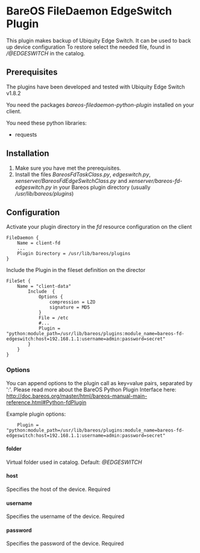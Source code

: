# BareOS FileDaemon EdgeSwitch Plugin
This plugin makes backup of Ubiquity Edge Switch. It can be used to back up device configuration
To restore select the needed file, found in */@EDGESWITCH* in the catalog.

## Prerequisites
The plugins have been developed and tested with Ubiquity Edge Switch v1.8.2

You need the packages *bareos-filedaemon-python-plugin* installed on your client.

You need these python libraries:
* requests

## Installation
1. Make sure you have met the prerequisites.
2. Install the files *BareosFdTaskClass.py*, *edgeswitch.py*, *xenserver/BareosFdEdgeSwitchClass.py* and *xenserver/bareos-fd-edgeswitch.py* in your Bareos plugin directory (usually */usr/lib/bareos/plugins*)

## Configuration

Activate your plugin directory in the *fd* resource configuration on the client
```
FileDaemon {                          
    Name = client-fd
    ...
    Plugin Directory = /usr/lib/bareos/plugins
}
```

Include the Plugin in the fileset definition on the director
```
FileSet {
    Name = "client-data"
        Include  {
            Options {
                compression = LZO
                signature = MD5
            }
            File = /etc
            #...
            Plugin = "python:module_path=/usr/lib/bareos/plugins:module_name=bareos-fd-edgeswitch:host=192.168.1.1:username=admin:password=secret"
        }
    }
}
```

### Options
You can append options to the plugin call as key=value pairs, separated by ':'.
Please read more about the BareOS Python Plugin Interface here: http://doc.bareos.org/master/html/bareos-manual-main-reference.html#Python-fdPlugin

Example plugin options:
```
    Plugin = "python:module_path=/usr/lib/bareos/plugins:module_name=bareos-fd-edgeswitch:host=192.168.1.1:username=admin:password=secret"
```

#### folder
Virtual folder used in catalog. Default: *@EDGESWITCH*

#### host
Specifies the host of the device. Required

#### username
Specifies the username of the device. Required

#### password
Specifies the password of the device. Required